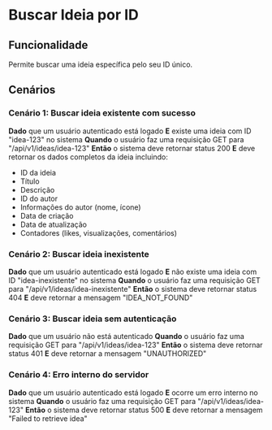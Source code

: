 # Buscar Ideia por ID

## Funcionalidade
Permite buscar uma ideia específica pelo seu ID único.

## Cenários

### Cenário 1: Buscar ideia existente com sucesso
**Dado** que um usuário autenticado está logado
**E** existe uma ideia com ID "idea-123" no sistema
**Quando** o usuário faz uma requisição GET para "/api/v1/ideas/idea-123"
**Então** o sistema deve retornar status 200
**E** deve retornar os dados completos da ideia incluindo:
- ID da ideia
- Título
- Descrição
- ID do autor
- Informações do autor (nome, ícone)
- Data de criação
- Data de atualização
- Contadores (likes, visualizações, comentários)

### Cenário 2: Buscar ideia inexistente
**Dado** que um usuário autenticado está logado
**E** não existe uma ideia com ID "idea-inexistente" no sistema
**Quando** o usuário faz uma requisição GET para "/api/v1/ideas/idea-inexistente"
**Então** o sistema deve retornar status 404
**E** deve retornar a mensagem "IDEA_NOT_FOUND"

### Cenário 3: Buscar ideia sem autenticação
**Dado** que um usuário não está autenticado
**Quando** o usuário faz uma requisição GET para "/api/v1/ideas/idea-123"
**Então** o sistema deve retornar status 401
**E** deve retornar a mensagem "UNAUTHORIZED"

### Cenário 4: Erro interno do servidor
**Dado** que um usuário autenticado está logado
**E** ocorre um erro interno no sistema
**Quando** o usuário faz uma requisição GET para "/api/v1/ideas/idea-123"
**Então** o sistema deve retornar status 500
**E** deve retornar a mensagem "Failed to retrieve idea"
